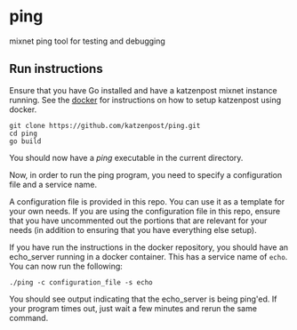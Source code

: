 # ping
mixnet ping tool for testing and debugging

## Run instructions
Ensure that you have Go installed and have a katzenpost mixnet instance running. See the [docker](https://github.com/katzenpost/docker) for instructions on how to setup katzenpost using docker.
```
git clone https://github.com/katzenpost/ping.git
cd ping
go build
```
You should now have a *ping* executable in the current directory.

Now, in order to run the ping program, you need to specify a configuration file and a service name. 

A configuration file is provided in this repo. You can use it as a template for your own needs. If you are using the configuration file in this repo, ensure that you have uncommented out the portions that are relevant for your needs (in addition to ensuring that you have everything else setup). 

If you have run the instructions in the docker repository, you should have an echo_server running in a docker container. This has a service name of `echo`.
You can now run the following:
```
./ping -c configuration_file -s echo
```

You should see output indicating that the echo_server is being ping'ed. If your program times out, just wait a few minutes and rerun the same command.
